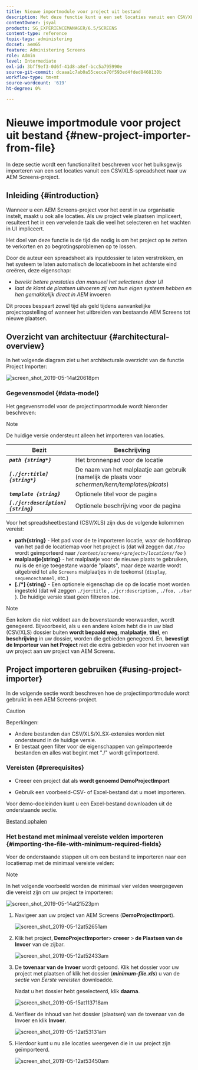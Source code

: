 ```yaml
---
title: Nieuwe importmodule voor project uit bestand
description: Met deze functie kunt u een set locaties vanuit een CSV/XLS-spreadsheet bulksgewijs importeren naar uw AEM Screens-project.
contentOwner: jsyal
products: SG_EXPERIENCEMANAGER/6.5/SCREENS
content-type: reference
topic-tags: administering
docset: aem65
feature: Administering Screens
role: Admin
level: Intermediate
exl-id: 3bff9ef3-0d6f-41d8-a8ef-bcc5a795990e
source-git-commit: dcaaa1c7ab0a55cecce70f593ed4fded8468130b
workflow-type: tm+mt
source-wordcount: '619'
ht-degree: 0%

---
```


# Nieuwe importmodule voor project uit bestand {#new-project-importer-from-file}

In deze sectie wordt een functionaliteit beschreven voor het bulksgewijs importeren van een set locaties vanuit een CSV/XLS-spreadsheet naar uw AEM Screens-project.

## Inleiding {#introduction}

Wanneer u een AEM Screens-project voor het eerst in uw organisatie instelt, maakt u ook alle locaties. Als uw project vele plaatsen impliceert, resulteert het in een vervelende taak die veel het selecteren en het wachten in UI impliceert.

Het doel van deze functie is de tijd die nodig is om het project op te zetten te verkorten en zo begrotingsproblemen op te lossen.

Door de auteur een spreadsheet als inputdossier te laten verstrekken, en het systeem te laten automatisch de locatieboom in het achterste eind creëren, deze eigenschap:

* *bereikt betere prestaties dan manueel het selecteren door UI*
* *laat de klant de plaatsen uitvoeren zij van hun eigen systeem hebben en hen gemakkelijk direct in AEM* invoeren

Dit proces bespaart zowel tijd als geld tijdens aanvankelijke projectopstelling of wanneer het uitbreiden van bestaande AEM Screens tot nieuwe plaatsen.

## Overzicht van architectuur {#architectural-overview}

In het volgende diagram ziet u het architecturale overzicht van de functie Project Importer:

![ screen_shot_2019-05-14at20618pm ](assets/screen_shot_2019-05-14at20618pm.png)

### Gegevensmodel {#data-model}

Het gegevensmodel voor de projectimportmodule wordt hieronder beschreven:

>[!NOTE]
>
>De huidige versie ondersteunt alleen het importeren van locaties.

| **Bezit** | **Beschrijving** |
|---|---|
| ***`path {string*}`*** | Het bronnenpad voor de locatie |
| ***`[./jcr:title] {string*}`*** | De naam van het malplaatje aan gebruik (namelijk de plaats voor *schermen/kern/templates/plaats*) |
| ***`template {string}`*** | Optionele titel voor de pagina |
| ***`[./jcr:description] {string}`*** | Optionele beschrijving voor de pagina |

Voor het spreadsheetbestand (CSV/XLS) zijn dus de volgende kolommen vereist:

* **path{string}** - Het pad voor de te importeren locatie, waar de hoofdmap van het pad de locatiemap voor het project is (dat wil zeggen dat *`/foo`* wordt geïmporteerd naar *`/content/screens/<project>/locations/foo`* )
* **malplaatje{string}** - het malplaatje voor de nieuwe plaats te gebruiken, nu is de enige toegestane waarde &quot;plaats&quot;, maar deze waarde wordt uitgebreid tot alle `Screens` malplaatjes in de toekomst (`display`, `sequencechannel`, etc.)
* **[./*] {string}** - Een optionele eigenschap die op de locatie moet worden ingesteld (dat wil zeggen `./jcr:title` , `./jcr:description` , `./foo, ./bar` ). De huidige versie staat geen filtreren toe.

>[!NOTE]
>
>Een kolom die niet voldoet aan de bovenstaande voorwaarden, wordt genegeerd. Bijvoorbeeld, als u een andere kolom hebt die in uw blad (CSV/XLS) dossier buiten **wordt bepaald weg**, **malplaatje**, **titel**, en **beschrijving** in uw dossier, worden die gebieden genegeerd. En, **bevestigt de Importeur van het Project** niet die extra gebieden voor het invoeren van uw project aan uw project van AEM Screens.

## Project importeren gebruiken {#using-project-importer}

In de volgende sectie wordt beschreven hoe de projectimportmodule wordt gebruikt in een AEM Screens-project.

>[!CAUTION]
>
>Beperkingen:
>
>* Andere bestanden dan CSV/XLS/XLSX-extensies worden niet ondersteund in de huidige versie.
>* Er bestaat geen filter voor de eigenschappen van geïmporteerde bestanden en alles wat begint met &quot;./&quot; wordt geïmporteerd.
>

### Vereisten {#prerequisites}

* Creeer een project dat als **wordt genoemd DemoProjectImport**

* Gebruik een voorbeeld-CSV- of Excel-bestand dat u moet importeren.

Voor demo-doeleinden kunt u een Excel-bestand downloaden uit de onderstaande sectie.

[Bestand ophalen](assets/minimal-file.xls)

### Het bestand met minimaal vereiste velden importeren {#importing-the-file-with-minimum-required-fields}

Voer de onderstaande stappen uit om een bestand te importeren naar een locatiemap met de minimaal vereiste velden:

>[!NOTE]
>
>In het volgende voorbeeld worden de minimaal vier velden weergegeven die vereist zijn om uw project te importeren:

![ screen_shot_2019-05-14at21523pm ](assets/screen_shot_2019-05-14at21523pm.png)

1. Navigeer aan uw project van AEM Screens (**DemoProjectImport**).

   ![ screen_shot_2019-05-12at52651am ](assets/screen_shot_2019-05-12at52651am.png)

1. Klik het project,**&#x200B; DemoProjectImporter &#x200B;**>**&#x200B; creeer &#x200B;**>**&#x200B; de Plaatsen van de Invoer** van de zijbar.

   ![ screen_shot_2019-05-12at52433am ](assets/screen_shot_2019-05-12at52433am.png)

1. De **tovenaar van de Invoer** wordt getoond. Klik het dossier voor uw project met plaatsen of klik het dossier (***minimum-file.xls***) u van de *sectie van Eerste vereisten* downloadde.

   Nadat u het dossier hebt geselecteerd, klik **daarna**.

   ![ screen_shot_2019-05-15at113718am ](assets/screen_shot_2019-05-15at113718am.png)

1. Verifieer de inhoud van het dossier (plaatsen) van de tovenaar van de Invoer en klik **Invoer**.

   ![ screen_shot_2019-05-12at53131am ](assets/screen_shot_2019-05-12at53131am.png)

1. Hierdoor kunt u nu alle locaties weergeven die in uw project zijn geïmporteerd.

   ![ screen_shot_2019-05-12at53450am ](assets/screen_shot_2019-05-12at53450am.png)
